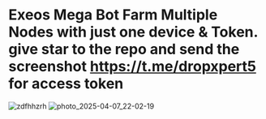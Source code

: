 # Exeos Mega Bot Farm Multiple Nodes with just one device & Token. give star to the repo and send the screenshot https://t.me/dropxpert5 for access token
![zdfhhzrh](https://github.com/user-attachments/assets/e4f932bf-14d4-4110-ae86-dc55c1ce3db7)
![photo_2025-04-07_22-02-19](https://github.com/user-attachments/assets/d704fde8-8f3d-4274-96e9-1a605826791b)
